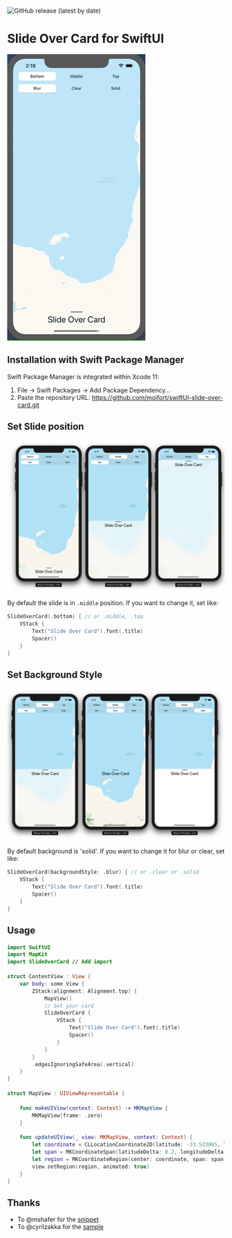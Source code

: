 ![GitHub release (latest by date)](https://img.shields.io/github/v/release/moifort/swiftUI-slide-over-card)
# Slide Over Card for SwiftUI

![sample](./static/sample.gif)

## Installation with Swift Package Manager

Swift Package Manager is integrated within Xcode 11:

1. File → Swift Packages → Add Package Dependency...
2. Paste the repository URL: https://github.com/moifort/swiftUI-slide-over-card.git

## Set Slide position

![sample](./static/sample-position.png)

By default the slide is in `.middle` position. If you want to change it, set like:

```swift
SlideOverCard(.bottom) { // or .middle, .top
    VStack {
        Text("Slide Over Card").font(.title)
        Spacer()
    }
}
```

## Set Background Style

![sample](./static/sample-background.png)

By default background is 'solid'. If you want to change it for blur or clear, set like:

```swift
SlideOverCard(backgroundStyle: .blur) { // or .clear or .solid
    VStack {
        Text("Slide Over Card").font(.title)
        Spacer()
    }
}
```

## Usage

```swift
import SwiftUI
import MapKit
import SlideOverCard // Add import

struct ContentView : View {
    var body: some View {
        ZStack(alignment: Alignment.top) {
            MapView()
            // Set your card
            SlideOverCard {
                VStack {
                    Text("Slide Over Card").font(.title)
                    Spacer()
                }
            }
        }
        .edgesIgnoringSafeArea(.vertical)
    }
}

struct MapView : UIViewRepresentable {
    
    func makeUIView(context: Context) -> MKMapView {
        MKMapView(frame: .zero)
    }
    
    func updateUIView(_ view: MKMapView, context: Context) {
        let coordinate = CLLocationCoordinate2D(latitude: -33.523065, longitude: 151.394551)
        let span = MKCoordinateSpan(latitudeDelta: 0.2, longitudeDelta: 0.2)
        let region = MKCoordinateRegion(center: coordinate, span: span)
        view.setRegion(region, animated: true)
    }
}

```

## Thanks

* To @mshafer for the [snippet](https://gist.github.com/mshafer/7e05d0a120810a9eb49d3589ce1f6f40)
* To @cyrilzakka for the [sample](https://github.com/cyrilzakka/SwiftUIModal)

